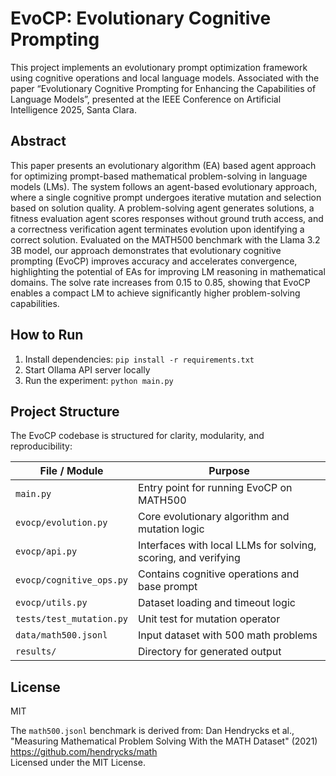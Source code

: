 # EvoCP: Evolutionary Cognitive Prompting

This project implements an evolutionary prompt optimization framework using cognitive operations and local language models.
Associated with the paper “Evolutionary Cognitive Prompting for Enhancing the Capabilities of Language Models”, presented at the IEEE Conference on Artificial Intelligence 2025, Santa Clara.

## Abstract
This paper presents an evolutionary algorithm (EA) based agent approach for optimizing prompt-based mathematical problem-solving in language models (LMs). The system follows an agent-based evolutionary approach, where a single cognitive prompt undergoes iterative mutation and selection based on solution quality. A problem-solving agent generates solutions, a fitness evaluation agent scores responses without ground truth access, and a correctness verification agent terminates evolution upon identifying a correct solution. Evaluated on the MATH500 benchmark with the Llama 3.2 3B model, our approach demonstrates that evolutionary cognitive prompting (EvoCP) improves accuracy and accelerates convergence, highlighting the potential of EAs for improving LM reasoning in mathematical domains. The solve rate increases from 0.15 to 0.85, showing that EvoCP enables a compact LM to achieve significantly higher problem-solving capabilities.

## How to Run
1. Install dependencies: `pip install -r requirements.txt`
2. Start Ollama API server locally
3. Run the experiment: `python main.py`

## Project Structure

The EvoCP codebase is structured for clarity, modularity, and reproducibility:

| File / Module              | Purpose                                                        |
|----------------------------|----------------------------------------------------------------|
| `main.py`                  | Entry point for running EvoCP on MATH500                       |
| `evocp/evolution.py`       | Core evolutionary algorithm and mutation logic                 |
| `evocp/api.py`             | Interfaces with local LLMs for solving, scoring, and verifying |
| `evocp/cognitive_ops.py`   | Contains cognitive operations and base prompt                  |
| `evocp/utils.py`           | Dataset loading and timeout logic                              |
| `tests/test_mutation.py`   | Unit test for mutation operator                                |
| `data/math500.jsonl`       | Input dataset with 500 math problems                           |
| `results/`                 | Directory for generated output                                 |

## License
MIT

The `math500.jsonl` benchmark is derived from:
Dan Hendrycks et al., "Measuring Mathematical Problem Solving With the MATH Dataset" (2021)  
https://github.com/hendrycks/math  
Licensed under the MIT License.


